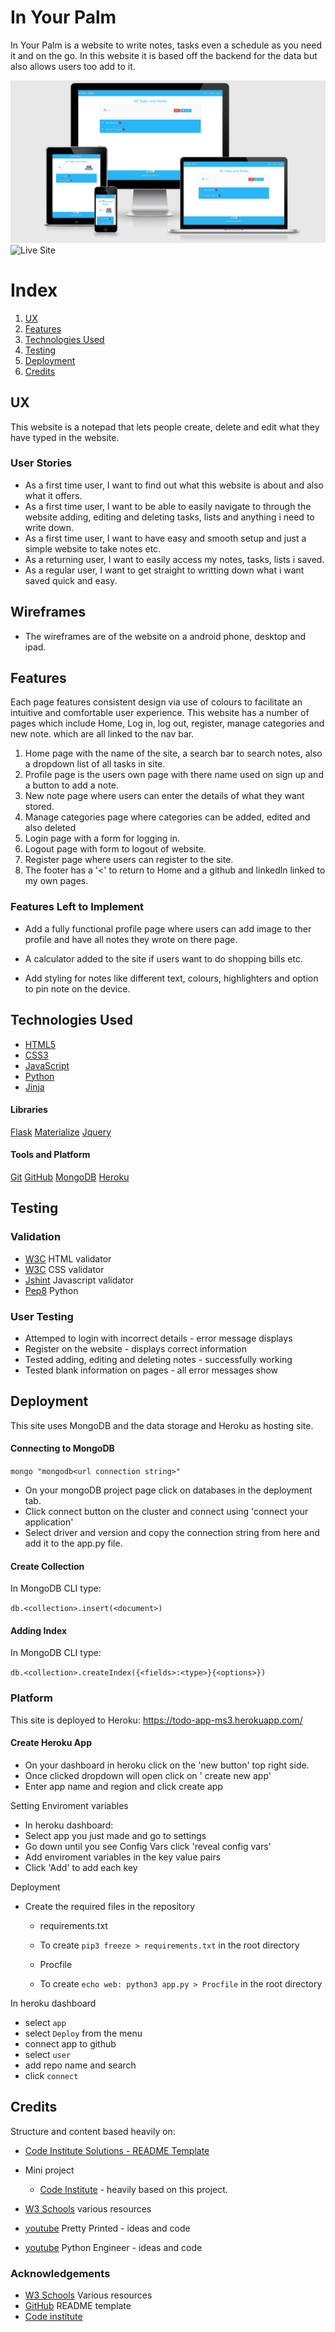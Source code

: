 # In Your Palm

In Your Palm is a website to write notes, tasks even a schedule as you need it and on the go.
In this website it is based off the backend for the data but also allows users too add to it.

![Am I Responsive](images/In_your_palm.png)
![Live Site](https://todo-app-ms3.herokuapp.com/)

# Index

1. [UX](#ux)
2. [Features](#features)
3. [Technologies Used](#technologies-used)
4. [Testing](#testing)
5. [Deployment](#deployment)
6. [Credits](#credits)



## UX

This website is a notepad that lets people create, delete and edit what they have typed in the website. 



### User Stories

- As a first time user, I want to find out what this website is about and also what it offers.
- As a first time user, I want to be able to easily navigate to through the website adding, editing and deleting tasks, lists and anything i need to write down.
- As a first time user, I want to have easy and smooth setup and just a simple website to take notes etc.
- As a returning user, I want to easily access my notes, tasks, lists i saved.
- As a regular user, I want to get straight to writting down what i want saved quick and easy.


## Wireframes 

- The wireframes are of the website on a android phone, desktop and ipad.







## Features

Each page features consistent design via use of colours to facilitate an intuitive and comfortable user experience. 
This website has a number of pages which include Home, Log in, log out, register, manage categories and new note. which are all linked to the nav bar.

1. Home page with the name of the site, a search bar to search notes, also a dropdown list of all tasks in site.
2. Profile page is the users own page with there name used on sign up and a button to add a note.
3. New note page where users can enter the details of what they want stored.
4. Manage categories page where categories can be added, edited and also deleted
5. Login page with a form for logging in.
6. Logout page with form to logout of website.
7. Register page where users can register to the site.
8. The footer has a '<' to return to Home and a github and linkedln linked to my own pages.
 

### Features Left to Implement

- Add a fully functional profile page where users can add image to ther profile and have all notes they wrote on there page.

- A calculator added to the site if users want to do shopping bills etc.

- Add styling for notes like different text, colours, highlighters and option to pin note on the device.


## Technologies Used

- [HTML5](https://html.com)
- [CSS3](https://www.w3.org/TR/2001/WD-css3-roadmap-20010523/)
- [JavaScript](https://javascript.com)
- [Python](https://www.python.org/)
- [Jinja](https://jinja.palletsprojects.com/en/2.11.x/)

#### Libraries

[Flask](https://pypi.org/project/Flask/)
[Materialize](materializecss.com/)
[Jquery](https://jquery.com/)


#### Tools and Platform

[Git](https://git-scm.com/)
[GitHub](https://github.com/)
[MongoDB](https://www.mongodb.com/)
[Heroku](https://www.heroku.com/)


## Testing

### Validation

- [W3C](https://validator.w3.org/)   HTML validator
- [W3C](https://jigsaw.w3.org/css-validator/)   CSS validator
- [Jshint](https://jshint.com/) Javascript validator
- [Pep8](https://pypi.org/project/pep8/) Python



### User Testing

-  Attemped to login with incorrect details - error message displays
-  Register on the website - displays correct information
-  Tested adding, editing and deleting notes - successfully working
-  Tested blank information on pages - all error messages show


## Deployment

This site uses MongoDB and the data storage and Heroku as hosting site.

#### Connecting to MongoDB

`mongo "mongodb<url connection string>" ` 

- On your mongoDB project page click on databases in the deployment tab.
- Click connect button on the cluster and connect using 'connect your application'
- Select driver and version and copy the connection string from here and add it to the app.py file.

#### Create Collection

In MongoDB CLI type:

 `db.<collection>.insert(<document>)`
 
#### Adding Index
 
 In MongoDB CLI type:
 
 `db.<collection>.createIndex({<fields>:<type>}{<options>})`
 

### Platform

This site is deployed to Heroku: 
 https://todo-app-ms3.herokuapp.com/


#### Create Heroku App

- On your dashboard in heroku click on the 'new button' top right side.
- Once clicked dropdown will open click on ' create new app' 
- Enter app name and region and click create app

Setting Enviroment variables

- In heroku dashboard:
 - Select app you just made and go to settings
 - Go down until you see Config Vars click 'reveal config vars'
 - Add enviroment variables in the key value pairs 
 - Click 'Add' to add each key

Deployment

 - Create the required files in the repository
 
   - requirements.txt
    - To create `` pip3 freeze > requirements.txt `` in the root directory
  
   - Procfile 
    - To create  `echo web: python3 app.py > Procfile` in the root directory

In heroku dashboard

 - select `app`
 - select `Deploy` from the menu
 - connect app to github
 - select `user`
 - add repo name and search
 - click `connect`

## Credits

Structure and content based heavily on:

  - [Code Institute Solutions - README Template](https://github.com/Code-Institute-Solutions/readme-template)
  - Mini project 
    - [Code Institute](https://learn.codeinstitute.net/courses/course-v1:CodeInstitute+DCP101+2017_T3/courseware/9e2f12f5584e48acb3c29e9b0d7cc4fe/054c3813e82e4195b5a4d8cd8a99ebaa/) - heavily based on this project.
    
  - [W3 Schools](https://www.w3schools.com/) various resources
  - [youtube](https://youtu.be/xjHEcmjlD-Y) Pretty Printed - ideas and code 
  - [youtube](https://youtu.be/yKHJsLUENl0) Python Engineer - ideas and code 

### Acknowledgements

* [W3 Schools](https://www.w3schools.com/)  Various resources
* [GitHub](https://github.com/March-Hackathon-Team-27/Hackathon-Project-canRename-)  README template
* [Code institute](https://learn.codeinstitute.net/courses/course-v1:CodeInstitute+DCP101+2017_T3/courseware/9e2f12f5584e48acb3c29e9b0d7cc4fe/054c3813e82e4195b5a4d8cd8a99ebaa/) 
